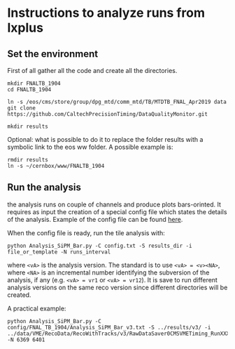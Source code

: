 # Instructions to analyze runs from lxplus

## Set the environment
First of all gather all the code and create all the directories.
```
mkdir FNALTB_1904
cd FNALTB_1904

ln -s /eos/cms/store/group/dpg_mtd/comm_mtd/TB/MTDTB_FNAL_Apr2019 data
git clone https://github.com/CaltechPrecisionTiming/DataQualityMonitor.git

mkdir results
```

Optional: what is possible to do it to replace the folder results with a symbolic link to the eos ww folder. A possible example is:
```
rmdir results
ln -s ~/cernbox/www/FNALTB_1904
```

## Run the analysis

the analysis runs on couple of channels and produce plots bars-orinted.
It requires as input the creation of a special config file which states the details of the analysis. Example of the config file can be found [here](https://github.com/CaltechPrecisionTiming/DataQualityMonitor/blob/master/config/FNAL_TB_1904/Analysis_SiPM_Bar_v3.txt).

When the config file is ready, run the tile analysis with:
```
python Analysis_SiPM_Bar.py -C config.txt -S results_dir -i file_or_template -N runs_interval
```
where ``<vA>`` is the analysis version. The standard is to use ``<vA> = <v><NA>``, where ``<NA>`` is an incremental number identifying the subversion of the analysis, if any (e.g. ``<vA> = vr1`` or ``<vA> = vr12``).
It is save to run different analysis versions on the same reco version since different directories will be created.

A practical example:
```
python Analysis_SiPM_Bar.py -C config/FNAL_TB_1904/Analysis_SiPM_Bar_v3.txt -S ../results/v3/ -i ../data/VME/RecoData/RecoWithTracks/v3/RawDataSaver0CMSVMETiming_RunXXX_0_Raw.root -N 6369 6401
```
